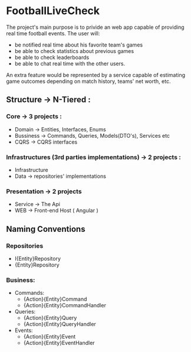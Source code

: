 # FootballLiveCheck 
The project's main purpose is to privide an web app capable of providing real time football events.
The user will:
- be notified real time about his favorite team's games
- be able to check statistics about previous games
- be able to check leaderboards
- be able to chat real time with the other users.

An extra feature would be represented by a service capable of estimating game outcomes depending on match history, teams' net worth, etc.

## Structure -> N-Tiered : 
### Core   -> 3 projects : 
* Domain   	-> Entities, Interfaces, Enums
* Bussiness	-> Commands, Queries, Models(DTO's), Services etc
* CQRS		-> CQRS interfaces
### Infrastructures	(3rd parties implementations)	-> 2 projects :
* Infrastructure
* Data	        -> repositories' implementations
### Presentation    	-> 2 projects   
* Service	->  The Api
* WEB	-> Front-end Host ( Angular )

## Naming Conventions
### Repositories
  * I{Entity}Repository
  * {Entity}Repository

### Business:
* Commands:
	* {Action}{Entity}Command
	* {Action}{Entity}CommandHandler
* Queries:
	* {Action}{Entity}Query
	* {Action}{Entity}QueryHandler
* Events:
	* {Action}{Entity}Event
	* {Action}{Entity}EventHandler
